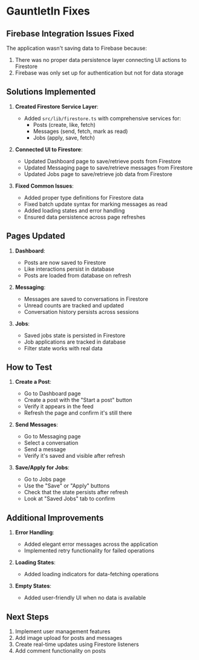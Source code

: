 # GauntletIn Fixes

## Firebase Integration Issues Fixed

The application wasn't saving data to Firebase because:

1. There was no proper data persistence layer connecting UI actions to Firestore
2. Firebase was only set up for authentication but not for data storage

## Solutions Implemented

1. **Created Firestore Service Layer**: 
   - Added `src/lib/firestore.ts` with comprehensive services for:
     - Posts (create, like, fetch)
     - Messages (send, fetch, mark as read)
     - Jobs (apply, save, fetch)

2. **Connected UI to Firestore**:
   - Updated Dashboard page to save/retrieve posts from Firestore
   - Updated Messaging page to save/retrieve messages from Firestore
   - Updated Jobs page to save/retrieve job data from Firestore

3. **Fixed Common Issues**:
   - Added proper type definitions for Firestore data
   - Fixed batch update syntax for marking messages as read
   - Added loading states and error handling
   - Ensured data persistence across page refreshes

## Pages Updated

1. **Dashboard**:
   - Posts are now saved to Firestore
   - Like interactions persist in database
   - Posts are loaded from database on refresh

2. **Messaging**:
   - Messages are saved to conversations in Firestore
   - Unread counts are tracked and updated
   - Conversation history persists across sessions

3. **Jobs**:
   - Saved jobs state is persisted in Firestore
   - Job applications are tracked in database
   - Filter state works with real data

## How to Test

1. **Create a Post**:
   - Go to Dashboard page
   - Create a post with the "Start a post" button
   - Verify it appears in the feed
   - Refresh the page and confirm it's still there

2. **Send Messages**:
   - Go to Messaging page
   - Select a conversation
   - Send a message
   - Verify it's saved and visible after refresh

3. **Save/Apply for Jobs**:
   - Go to Jobs page
   - Use the "Save" or "Apply" buttons
   - Check that the state persists after refresh
   - Look at "Saved Jobs" tab to confirm

## Additional Improvements

1. **Error Handling**:
   - Added elegant error messages across the application
   - Implemented retry functionality for failed operations

2. **Loading States**:
   - Added loading indicators for data-fetching operations

3. **Empty States**:
   - Added user-friendly UI when no data is available

## Next Steps

1. Implement user management features
2. Add image upload for posts and messages
3. Create real-time updates using Firestore listeners
4. Add comment functionality on posts 